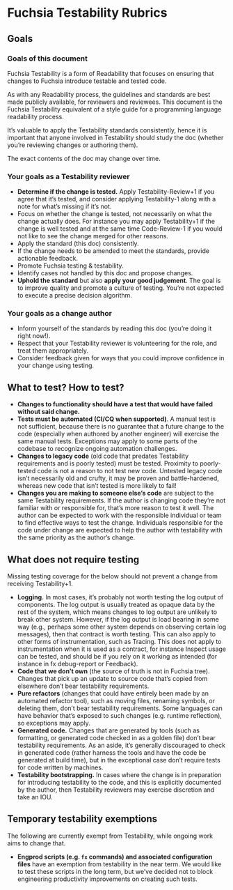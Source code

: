 # Fuchsia Testability Rubrics

## Goals

### Goals of this document

Fuchsia Testability is a form of Readability that focuses on ensuring that
changes to Fuchsia introduce testable and tested code.

As with any Readability process, the guidelines and standards are best made
publicly available, for reviewers and reviewees. This document is the Fuchsia
Testability equivalent of a style guide for a programming language readability
process.

It’s valuable to apply the Testability standards consistently, hence it is
important that anyone involved in Testability should study the doc (whether
you’re reviewing changes or authoring them).

The exact contents of the doc may change over time.

### Your goals as a Testability reviewer

*   **Determine if the change is tested.** Apply Testability-Review+1 if you
    agree that it’s tested, and consider applying Testability-1 along with a
    note for what’s missing if it’s not.
*   Focus on whether the change is tested, not necessarily on what the change
    actually does. For instance you may apply Testability+1 if the change is
    well tested and at the same time Code-Review-1 if you would not like to see
    the change merged for other reasons.
*   Apply the standard (this doc) consistently.
*   If the change needs to be amended to meet the standards, provide actionable
    feedback.
*   Promote Fuchsia testing & testability.
*   Identify cases not handled by this doc and propose changes.
*   **Uphold the standard** but also **apply your good judgement**. The goal is
    to improve quality and promote a culture of testing. You’re not expected to
    execute a precise decision algorithm.

### Your goals as a change author

*   Inform yourself of the standards by reading this doc (you’re doing it right
    now!).
*   Respect that your Testability reviewer is volunteering for the role, and
    treat them appropriately.
*   Consider feedback given for ways that you could improve confidence in your
    change using testing.

## What to test? How to test?

*   **Changes to functionality should have a test that would have failed without
    said change.**
*   **Tests must be automated (CI/CQ when supported)**. A manual test is not
    sufficient, because there is no guarantee that a future change to the code
    (especially when authored by another engineer) will exercise the same manual
    tests. Exceptions may apply to some parts of the codebase to recognize
    ongoing automation challenges.
*   **Changes to legacy code** (old code that predates Testability requirements
    and is poorly tested) must be tested. Proximity to poorly-tested code is not
    a reason to not test new code. Untested legacy code isn’t necessarily old
    and crufty, it may be proven and battle-hardened, whereas new code that
    isn’t tested is more likely to fail!
*   **Changes you are making to someone else’s code** are subject to the same
    Testability requirements. If the author is changing code they’re not
    familiar with or responsible for, that’s more reason to test it well. The
    author can be expected to work with the responsible individual or team to
    find effective ways to test the change. Individuals responsible for the code
    under change are expected to help the author with testability with the same
    priority as the author’s change.

## What does not require testing

Missing testing coverage for the below should not prevent a change from
receiving Testability+1.

*   **Logging.** In most cases, it’s probably not worth testing the log output
    of components. The log output is usually treated as opaque data by the rest
    of the system, which means changes to log output are unlikely to break other
    system. However, if the log output is load bearing in some way (e.g.,
    perhaps some other system depends on observing certain log messages), then
    that contract is worth testing. This can also apply to other forms of
    instrumentation, such as Tracing. This does not apply to instrumentation
    when it is used as a contract, for instance Inspect usage can be tested, and
    should be if you rely on it working as intended (for instance in fx
    debug-report or Feedback).
*   **Code that we don’t own** (the source of truth is not in Fuchsia tree).
    Changes that pick up an update to source code that’s copied from elsewhere
    don’t bear testability requirements.
*   **Pure refactors** (changes that could have entirely been made by an
    automated refactor tool), such as moving files, renaming symbols, or
    deleting them, don’t bear testability requirements. Some languages can have
    behavior that’s exposed to such changes (e.g. runtime reflection), so
    exceptions may apply.
*   **Generated code.** Changes that are generated by tools (such as formatting,
    or generated code checked in as a golden file) don’t bear testability
    requirements. As an aside, it’s generally discouraged to check in generated
    code (rather harness the tools and have the code be generated at build
    time), but in the exceptional case don’t require tests for code written by
    machines.
*   **Testability bootstrapping.** In cases where the change is in preparation
    for introducing testability to the code, and this is explicitly documented
    by the author, then Testability reviewers may exercise discretion and take
    an IOU.

## Temporary testability exemptions

The following are currently exempt from Testability, while ongoing work aims to
change that.

*   **Engprod scripts (e.g. `fx` commands) and associated configuration files**
    have an exemption from testability in the near term. We would like to test
    these scripts in the long term, but we’ve decided not to block engineering
    productivity improvements on creating such tests.
